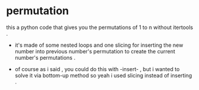 # permutation
 this a python code that gives you the permutations of 1 to n without itertools .

* it's made of some nested loops and one slicing for inserting the new number into previous number's permutation to create the current number's permutations . 

* of course as i said , you could do this with -insert- , but i wanted to solve it via bottom-up method so yeah i used slicing instead of inserting .
